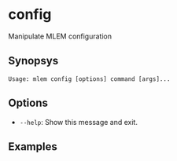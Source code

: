 # config

Manipulate MLEM configuration

## Synopsys


```usage
Usage: mlem config [options] command [args]...
```

## Options

- `--help`: Show this message and exit.

## Examples